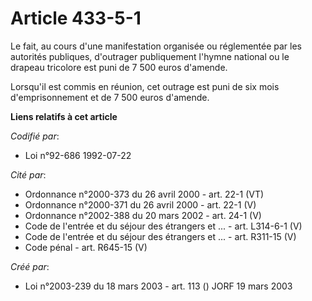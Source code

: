 # Article 433-5-1

Le fait, au cours d'une manifestation organisée ou réglementée par les autorités publiques, d'outrager publiquement l'hymne
national ou le drapeau tricolore est puni de 7 500 euros d'amende.

Lorsqu'il est commis en réunion, cet outrage est puni de six mois d'emprisonnement et de 7 500 euros d'amende.

**Liens relatifs à cet article**

_Codifié par_:

  - Loi n°92-686 1992-07-22

_Cité par_:

  - Ordonnance n°2000-373 du 26 avril 2000 - art. 22-1 (VT)
  - Ordonnance n°2000-371 du 26 avril 2000 - art. 22-1 (V)
  - Ordonnance n°2002-388 du 20 mars 2002 - art. 24-1 (V)
  - Code de l'entrée et du séjour des étrangers et ... - art. L314-6-1 (V)
  - Code de l'entrée et du séjour des étrangers et ... - art. R311-15 (V)
  - Code pénal - art. R645-15 (V)

_Créé par_:

  - Loi n°2003-239 du 18 mars 2003 - art. 113 () JORF 19 mars 2003
